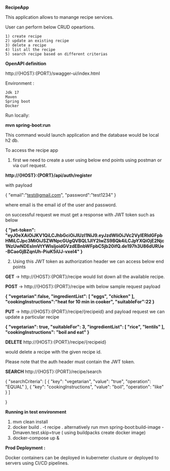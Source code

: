 **RecipeApp**

This application allows to manange recipe services. 

User can perform below CRUD opeartions.

    1) create recipe
    2) update an existing recipe
    3) delete a recipe
    4) list all the recipe
    5) search recipe based on different criterias

**OpenAPI definition**

http://{HOST}:{PORT}/swagger-ui/index.html

Environment :

    Jdk 17 
    Maven 
    Spring boot
    Docker

Run locally:

**mvn spring-boot:run** 

This command would launch application and the database would be local h2 db.

To access the recipe app

1) first we need to create a user using below end points using postman or via curl request.

**http://{HOST}:{PORT}/api/auth/register** 

with payload

{
"email":"test@gmail.com",
"password":"test1234"
} 

where email is the email id of the user and password.

on successful request we must get a response with JWT token such as below 

**{
"jwt-token": "eyJ0eXAiOiJKV1QiLCJhbGciOiJIUzI1NiJ9.eyJzdWIiOiJVc2VyIERldGFpbHMiLCJpc3MiOiJSZWNpcGUgQVBQL1JlY2lwZS9BQk4iLCJpYXQiOjE2Njc1NzUwNDEsImVtYWlsIjoidGVzdEBnbWFpbC5jb20ifQ.de197h3U86dURUe-BCaoGjBZqnUh-PiuK5iUJ-vxeI4"
}** 

2) Using this JWT token as authorization header we can access below end points

**GET** ->  http://{HOST}:{PORT}/recipe would list down all the available recipe.

**POST** -> http://{HOST}:{PORT}/recipe with below sample request payload 

**{
"vegetarian":false,
"ingredientList": [
"eggs",
"chicken"
],
"cookingInstructions":"heat for 10 min in cooker",
"suitableFor":22
}**

**PUT** -> http://{HOST}:{PORT}/recipe/{recipeid} 
and payload request we can update a particular recipe

**{
        "vegetarian": true,
        "suitableFor": 3,
        "ingredientList": [
            "rice",
            "lentils"
        ],
        "cookingInstructions": "boil and eat"
}**

**DELETE** http://{HOST}:{PORT}/recipe/{recipeid}

would delete a recipe with the given recipe id.

Please note that the auth header must contain the JWT token.


**SEARCH**  http://{HOST}:{PORT}/recipe/search

{
"searchCriteria": [
{
"key": "vegetarian",
"value": "true",
"operation": "EQUAL"
},
{
"key": "cookingInstructions",
"value": "boil",
"operation": "like"
}
]

}


**Running in test environment**
1) mvn clean install
2) docker build . -t recipe  .
   alternatively  run mvn spring-boot:build-image -Dmaven.test.skip=true ( using buildpacks create docker image) 
2) docker-compose up &


**Prod Deployment :**

Docker containers can be deployed in kuberneter clusture or deployed to servers using CI/CD pipelines.

